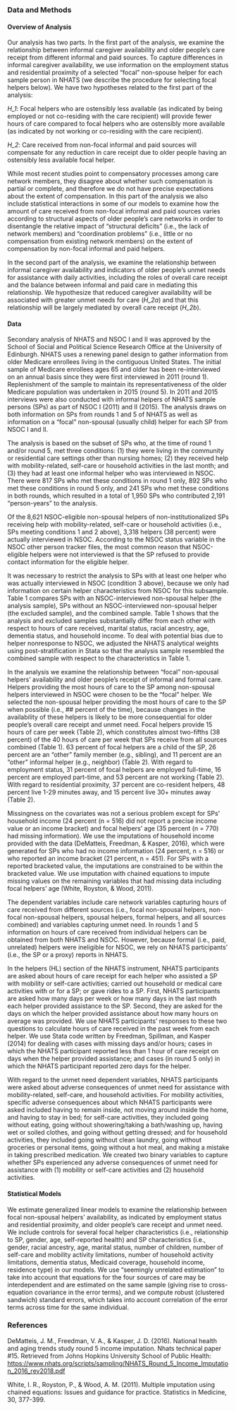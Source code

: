 ### Data and Methods

#### Overview of Analysis

Our analysis has two parts. In the first part of the analysis, we examine the relationship between informal caregiver availability and older people’s care receipt from different informal and paid sources. To capture differences in informal caregiver availability, we use information on the employment status and residential proximity of a selected “focal” non-spouse helper for each sample person in NHATS (we describe the procedure for selecting focal helpers below). We have two hypotheses related to the first part of the analysis: 

*H_1*: Focal helpers who are ostensibly less available (as indicated by being employed or not co-residing with the care recipient) will provide fewer hours of care compared to focal helpers who are ostensibly more available (as indicated by not working or co-residing with the care recipient).

*H_2*: Care received from non-focal informal and paid sources will compensate for any reduction in care receipt due to older people having an ostensibly less available focal helper.

While most recent studies point to compensatory processes among care network members, they disagree about whether such compensation is partial or complete, and therefore we do not have precise expectations about the extent of compensation. In this part of the analysis we also include statistical interactions in some of our models to examine how the amount of care received from non-focal informal and paid sources varies according to structural aspects of older people’s care networks in order to disentangle the relative impact of “structural deficits” (i.e., the lack of network members) and “coordination problems” (i.e., little or no compensation from existing network members) on the extent of compensation by non-focal informal and paid helpers. 

In the second part of the analysis, we examine the relationship between informal caregiver availability and indicators of older people’s unmet needs for assistance with daily activities, including the roles of overall care receipt and the balance between informal and paid care in mediating this relationship. We hypothesize that reduced caregiver availability will be associated with greater unmet needs for care (*H_2a*) and that this relationship will be largely mediated by overall care receipt (*H_2b*).

#### Data

Secondary analysis of NHATS and NSOC I and II was approved by the School of Social and Political Science Research Office at the University of Edinburgh. NHATS uses a renewing panel design to gather information from older Medicare enrollees living in the contiguous United States. The initial sample of Medicare enrollees ages 65 and older has been re-interviewed on an annual basis since they were first interviewed in 2011 (round 1). Replenishment of the sample to maintain its representativeness of the older Medicare population was undertaken in 2015 (round 5). In 2011 and 2015 interviews were also conducted with informal helpers of NHATS sample persons (SPs) as part of NSOC I (2011) and II (2015). The analysis draws on both information on SPs from rounds 1 and 5 of NHATS as well as information on a “focal” non-spousal (usually child) helper for each SP from NSOC I and II. 

The analysis is based on the subset of SPs who, at the time of round 1 and/or round 5, met three conditions: (1) they were living in the community or residential care settings other than nursing homes; (2) they received help with mobility-related, self-care or household activities in the last month; and (3) they had at least one informal helper who was interviewed in NSOC. There were 817 SPs who met these conditions in round 1 only, 892 SPs who met these conditions in round 5 only, and 241 SPs who met these conditions in both rounds, which resulted in a total of 1,950 SPs who contributed 2,191 “person-years” to the analysis.

Of the 8,621 NSOC-eligible non-spousal helpers of non-institutionalized SPs receiving help with mobility-related, self-care or household activities (i.e., SPs meeting conditions 1 and 2 above), 3,318 helpers (38 percent) were actually interviewed in NSOC. According to the NSOC status variable in the NSOC other person tracker files, the most common reason that NSOC-eligible helpers were not interviewed is that the SP refused to provide contact information for the eligible helper. 

It was necessary to restrict the analysis to SPs with at least one helper who was actually interviewed in NSOC (condition 3 above), because we only had information on certain helper characteristics from NSOC for this subsample. Table 1 compares SPs with an NSOC-interviewed non-spousal helper (the analysis sample), SPs without an NSOC-interviewed non-spousal helper (the excluded sample), and the combined sample. Table 1 shows that the analysis and excluded samples substantially differ from each other with respect to hours of care received, marital status, racial ancestry, age, dementia status, and household income. To deal with potential bias due to helper nonresponse to NSOC, we adjusted the NHATS analytical weights using post-stratification in Stata so that the analysis sample resembled the combined sample with respect to the characteristics in Table 1.

In the analysis we examine the relationship between “focal” non-spousal helpers’ availability and older people’s receipt of informal and formal care. Helpers providing the most hours of care to the SP among non-spousal helpers interviewed in NSOC were chosen to be the “focal” helper. We selected the non-spousal helper providing the most hours of care to the SP when possible (i.e., ## percent of the time), because changes in the availability of these helpers is likely to be more consequential for older people’s overall care receipt and unmet need. Focal helpers provide 15 hours of care per week (Table 2), which constitutes almost two-fifths (38 percent) of the 40 hours of care per week that SPs receive from all sources combined (Table 1). 63 percent of focal helpers are a child of the SP, 26 percent are an “other” family member (e.g., sibling), and 11 percent are an “other” informal helper (e.g., neighbor) (Table 2). With regard to employment status, 31 percent of focal helpers are employed full-time, 16 percent are employed part-time, and 53 percent are not working (Table 2). With regard to residential proximity, 37 percent are co-resident helpers, 48 percent live 1-29 minutes away, and 15 percent live 30+ minutes away (Table 2). 

Missingness on the covariates was not a serious problem except for SPs’ household income (24 percent (n = 516) did not report a precise income value or an income bracket) and focal helpers’ age (35 percent (n = 770) had missing information). We use the imputations of household income provided with the data (DeMatteis, Freedman, & Kasper, 2016), which were generated for SPs who had no income information (24 percent, n = 516) or who reported an income bracket (21 percent, n = 451). For SPs with a reported bracketed value, the imputations are constrained to be within the bracketed value. We use imputation with chained equations to impute missing values on the remaining variables that had missing data including focal helpers’ age (White, Royston, & Wood, 2011). 

The dependent variables include care network variables capturing hours of care received from different sources (i.e., focal non-spousal helpers, non-focal non-spousal helpers, spousal helpers, formal helpers, and all sources combined) and variables capturing unmet need. In rounds 1 and 5 information on hours of care received from individual helpers can be obtained from both NHATS and NSOC. However, because formal (i.e., paid, unrelated) helpers were ineligible for NSOC, we rely on NHATS participants’ (i.e., the SP or a proxy) reports in NHATS. 

In the helpers (HL) section of the NHATS instrument, NHATS participants are asked about hours of care receipt for each helper who assisted a SP with mobility or self-care activities; carried out household or medical care activities with or for a SP; or gave rides to a SP. First, NHATS participants are asked how many days per week or how many days in the last month each helper provided assistance to the SP. Second, they are asked for the days on which the helper provided assistance about how many hours on average was provided. We use NHATS participants’ responses to these two questions to calculate hours of care received in the past week from each helper. We use Stata code written by Freedman, Spillman, and Kasper (2014) for dealing with cases with missing days and/or hours; cases in which the NHATS participant reported less than 1 hour of care receipt on days when the helper provided assistance; and cases (in round 5 only) in which the NHATS participant reported zero days for the helper. 

With regard to the unmet need dependent variables, NHATS participants were asked about adverse consequences of unmet need for assistance with mobility-related, self-care, and household activities. For mobility activities, specific adverse consequences about which NHATS participants were asked included having to remain inside, not moving around inside the home, and having to stay in bed; for self-care activities, they included going without eating, going without showering/taking a bath/washing up, having wet or soiled clothes, and going without getting dressed; and for household activities, they included going without clean laundry, going without groceries or personal items, going without a hot meal, and making a mistake in taking prescribed medication. We created two binary variables to capture whether SPs experienced any adverse consequences of unmet need for assistance with (1) mobility or self-care activities and (2) household activities. 

#### Statistical Models

We estimate generalized linear models to examine the relationship between focal non-spousal helpers’ availability, as indicated by employment status and residential proximity, and older people’s care receipt and unmet need. We include controls for several focal helper characteristics (i.e., relationship to SP, gender, age, self-reported health) and SP characteristics (i.e., gender, racial ancestry, age, marital status, number of children, number of self-care and mobility activity limitations, number of household activity limitations, dementia status, Medicaid coverage, household income, residence type) in our models.  We use “seemingly unrelated estimation” to take into account that equations for the four sources of care may be interdependent and are estimated on the same sample (giving rise to cross-equation covariance in the error terms), and we compute robust (clustered sandwich) standard errors, which takes into account correlation of the error terms across time for the same individual.

### References

DeMatteis, J. M., Freedman, V. A., & Kasper, J. D. (2016). National health and aging trends study round 5 income imputation. Nhats technical paper #15. Retrieved from Johns Hopkins University School of Public Health: https://www.nhats.org/scripts/sampling/NHATS_Round_5_Income_Imputation_2016_rev2018.pdf

White, I. R., Royston, P., & Wood, A. M. (2011). Multiple imputation using chained equations: Issues and guidance for practice. Statistics in Medicine, 30, 377-399.
